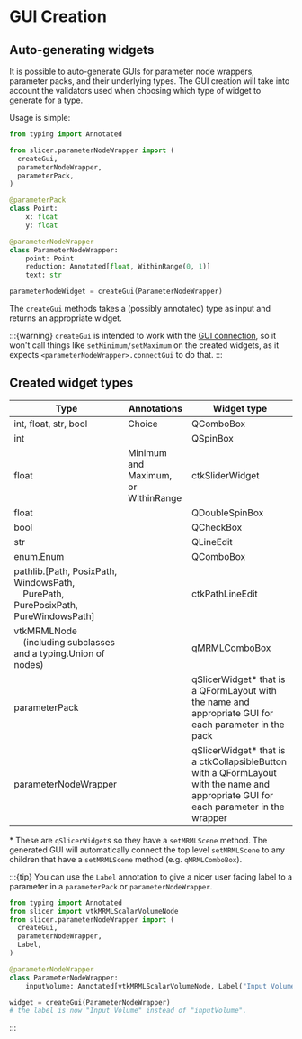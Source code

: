 # GUI Creation

## Auto-generating widgets

It is possible to auto-generate GUIs for parameter node wrappers, parameter packs, and their underlying types. The GUI creation will take into account the validators used when choosing which type of widget to generate for a type.

Usage is simple:

```py
from typing import Annotated

from slicer.parameterNodeWrapper import (
  createGui,
  parameterNodeWrapper,
  parameterPack,
)

@parameterPack
class Point:
    x: float
    y: float

@parameterNodeWrapper
class ParameterNodeWrapper:
    point: Point
    reduction: Annotated[float, WithinRange(0, 1)]
    text: str

parameterNodeWidget = createGui(ParameterNodeWrapper)
```

The `createGui` methods takes a (possibly annotated) type as input and returns an appropriate widget.

:::{warning}
`createGui` is intended to work with the [GUI connection](./gui_connection.md), so it won't call things like `setMinimum/setMaximum` on the created widgets, as it expects `<parameterNodeWrapper>.connectGui` to do that.
:::

## Created widget types

| Type | Annotations | Widget type |
| ---- | ----------- | ----------- |
| int, float, str, bool | Choice | QComboBox |
| int | | QSpinBox |
| float | Minimum and Maximum,<br>or WithinRange | ctkSliderWidget |
| float |  | QDoubleSpinBox |
| bool | | QCheckBox |
| str | | QLineEdit |
| enum.Enum | | QComboBox |
| pathlib.\[Path, PosixPath, WindowsPath,<br>&emsp;PurePath, PurePosixPath, PureWindowsPath] | | ctkPathLineEdit |
| vtkMRMLNode<br>&emsp;(including subclasses and a typing.Union of nodes) | | qMRMLComboBox |
| parameterPack | | qSlicerWidget* that is a QFormLayout with the name and appropriate GUI for each parameter in the pack |
| parameterNodeWrapper | | qSlicerWidget* that is a ctkCollapsibleButton with a QFormLayout with the name and appropriate GUI for each parameter in the wrapper |

\* These are `qSlicerWidget`s so they have a `setMRMLScene` method. The generated GUI will automatically connect the top level `setMRMLScene` to any children that have a `setMRMLScene` method (e.g. `qMRMLComboBox`).

:::{tip}
You can use the `Label` annotation to give a nicer user facing label to a parameter in a `parameterPack` or `parameterNodeWrapper`.

```py
from typing import Annotated
from slicer import vtkMRMLScalarVolumeNode
from slicer.parameterNodeWrapper import (
  createGui,
  parameterNodeWrapper,
  Label,
)

@parameterNodeWrapper
class ParameterNodeWrapper:
    inputVolume: Annotated[vtkMRMLScalarVolumeNode, Label("Input Volume")]

widget = createGui(ParameterNodeWrapper)
# the label is now "Input Volume" instead of "inputVolume".
```
:::
